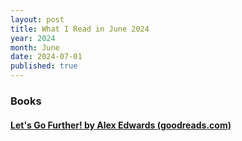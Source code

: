 ```yaml
---
layout: post
title: What I Read in June 2024
year: 2024
month: June
date: 2024-07-01
published: true
---
```


### Books

#### [Let's Go Further! by Alex Edwards (goodreads.com)](https://www.goodreads.com/book/show/58044798)